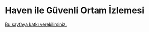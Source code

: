 # Haven ile Güvenli Ortam İzlemesi

[Bu sayfaya katkı verebilirsiniz.](https://git.oyd.org.tr/oyd/guvenlik)
